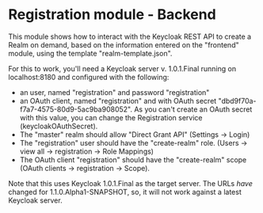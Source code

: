 Registration module - Backend
=========

This module shows how to interact with the Keycloak REST API to create a Realm
on demand, based on the information entered on the "frontend" module, using the
template "realm-template.json". 

For this to work, you'll need a Keycloak server v. 1.0.1.Final running on
localhost:8180 and configured with the following:

- an user, named "registration" and password "registration"
- an OAuth client, named "registration" and with OAuth secret
"dbd9f70a-f7a7-4575-80d9-5ac9ba908052". As you can't create an OAuth secret with
this value, you can change the Registration service (keycloakOAuthSecret).
- The "master" realm should allow "Direct Grant API" (Settings -> Login)
- The "registration" user should have the "create-realm" role. (Users -> view
all -> registration -> Role Mappings)
- The OAuth client "registration" should have the "create-realm" scope (OAuth
clients -> registration -> Scope).

Note that this uses Keycloak 1.0.1.Final as the target server. The URLs *have*
changed for 1.1.0.Alpha1-SNAPSHOT, so, it will not work against a latest
Keycloak server.
